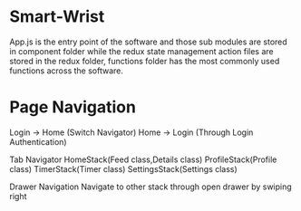 # Smart-Wrist
App.js is the entry point of the software and those sub modules are stored in component folder while the redux state management action files
are stored in the redux folder, functions folder has the most commonly used functions across the software. 

# Page Navigation
Login -> Home (Switch Navigator)
Home -> Login (Through Login Authentication)

Tab Navigator
  HomeStack(Feed class,Details class)
  ProfileStack(Profile class)
  TimerStack(Timer class)
  SettingsStack(Settings class)
  
Drawer Navigation 
  Navigate to other stack through open drawer by swiping right



